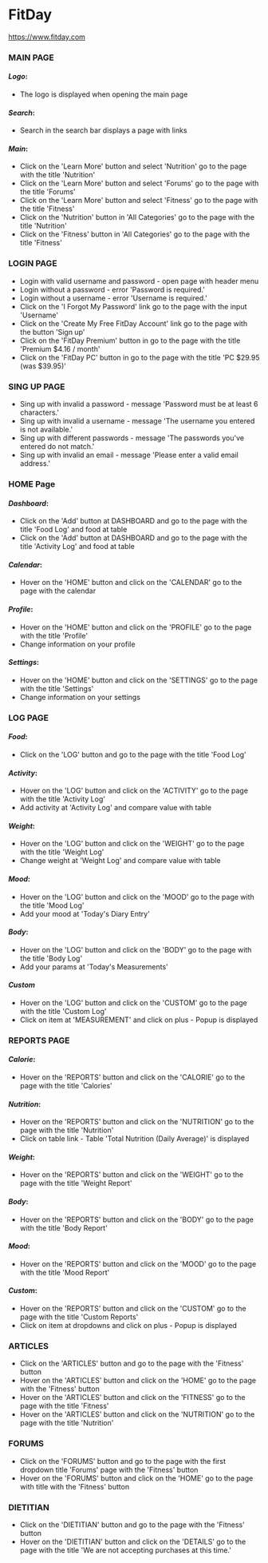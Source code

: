 # **FitDay**
https://www.fitday.com
### MAIN PAGE <br/>
#### _Logo_:
* The logo is displayed when opening the main page

#### _Search_:
* Search in the search bar displays a page with links

#### _Main_:
* Click on the 'Learn More' button and select 'Nutrition' go to the page with the title 'Nutrition'
* Click on the 'Learn More' button and select 'Forums' go to the page with the title 'Forums'
* Click on the 'Learn More' button and select 'Fitness' go to the page with the title 'Fitness'
* Click on the 'Nutrition' button in 'All Categories' go to the page with the title 'Nutrition'
* Click on the 'Fitness' button in 'All Categories' go to the page with the title 'Fitness'

### LOGIN PAGE
* Login with valid username and password - open page with header menu
* Login without a password - error 'Password is required.'
* Login without a username - error 'Username is required.'
* Click on the 'I Forgot My Password' link  go to the page with the input 'Username'
* Click on the 'Create My Free FitDay Account' link go to the page with the button 'Sign up'
* Click on the 'FitDay Premium' button in go to the page with the title 'Premium $4.16 / month'
* Click on the 'FitDay PC' button in go to the page with the title 'PC $29.95 (was $39.95)'

### SING UP PAGE
* Sing up with invalid a password - message 'Password must be at least 6 characters.'
* Sing up with invalid a username - message 'The username you entered is not available.'
* Sing up with different passwords - message 'The passwords you've entered do not match.'
* Sing up with invalid an email - message 'Please enter a valid email address.'

### HOME Page <br/>
#### _Dashboard_:
* Click on the 'Add' button at DASHBOARD and go to the page with the title 'Food Log' and food at table
* Click on the 'Add' button at DASHBOARD and go to the page with the title 'Activity Log' and food at table
#### _Calendar_:
* Hover on the 'HOME' button and click on the 'CALENDAR' go to the page with the calendar
#### _Profile_:
* Hover on the 'HOME' button and click on the 'PROFILE' go to the page with the title 'Profile'
* Change information on your profile
#### _Settings_:
* Hover on the 'HOME' button and click on the 'SETTINGS' go to the page with the title 'Settings'
* Change information on your settings

### LOG PAGE <br/>
#### _Food_:
* Click on the 'LOG' button and go to the page with the title 'Food Log'
#### _Activity_:
* Hover on the 'LOG' button and click on the 'ACTIVITY' go to the page with the title 'Activity Log'
* Add activity at 'Activity Log' and compare value with table
#### _Weight_:
* Hover on the 'LOG' button and click on the 'WEIGHT' go to the page with the title 'Weight Log'
* Change weight at 'Weight Log' and compare value with table
#### _Mood_:
* Hover on the 'LOG' button and click on the 'MOOD' go to the page with the title 'Mood Log'
* Add your mood at 'Today's Diary Entry'
#### _Body_:
* Hover on the 'LOG' button and click on the 'BODY' go to the page with the title 'Body Log'
* Add your params at 'Today's Measurements'
#### _Custom_
* Hover on the 'LOG' button and click on the 'CUSTOM' go to the page with the title 'Custom Log'
* Click on item at 'MEASUREMENT' and click on plus - Popup is displayed

### REPORTS PAGE <br/>
#### _Calorie_:
* Hover on the 'REPORTS' button and click on the 'CALORIE' go to the page with the title 'Calories'
#### _Nutrition_:
* Hover on the 'REPORTS' button and click on the 'NUTRITION' go to the page with the title 'Nutrition'
* Click on table link - Table 'Total Nutrition (Daily Average)' is displayed
#### _Weight_:
* Hover on the 'REPORTS' button and click on the 'WEIGHT' go to the page with the title 'Weight Report'
#### _Body_:
* Hover on the 'REPORTS' button and click on the 'BODY' go to the page with the title 'Body Report'
#### _Mood_:
* Hover on the 'REPORTS' button and click on the 'MOOD' go to the page with the title 'Mood Report'
#### _Custom_:
* Hover on the 'REPORTS' button and click on the 'CUSTOM' go to the page with the title 'Custom Reports'
* Click on item at dropdowns and click on plus - Popup is displayed

### ARTICLES
* Click on the 'ARTICLES' button and go to the page with the 'Fitness' button
* Hover on the 'ARTICLES' button and click on the 'HOME' go to the page with the 'Fitness' button
* Hover on the 'ARTICLES' button and click on the 'FITNESS' go to the page with the title 'Fitness'
* Hover on the 'ARTICLES' button and click on the 'NUTRITION' go to the page with the title 'Nutrition'

### FORUMS
* Click on the 'FORUMS' button and go to the page with the first dropdown title 'Forums'
  page with the 'Fitness' button
*  Hover on the 'FORUMS' button and click on the 'HOME' go to the page with title with the 'Fitness' button

### DIETITIAN
* Click on the 'DIETITIAN' button and go to the page with the 'Fitness' button
* Hover on the 'DIETITIAN' button and click on the 'DETAILS' go to the page with the title 'We are not accepting purchases at this time.'
